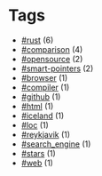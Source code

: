 # Tags


- [#rust](tag-rust.html) (6)
- [#comparison](tag-comparison.html) (4)
- [#opensource](tag-opensource.html) (2)
- [#smart-pointers](tag-smart-pointers.html) (2)
- [#browser](tag-browser.html) (1)
- [#compiler](tag-compiler.html) (1)
- [#github](tag-github.html) (1)
- [#html](tag-html.html) (1)
- [#iceland](tag-iceland.html) (1)
- [#loc](tag-loc.html) (1)
- [#reykjavik](tag-reykjavik.html) (1)
- [#search_engine](tag-search_engine.html) (1)
- [#stars](tag-stars.html) (1)
- [#web](tag-web.html) (1)